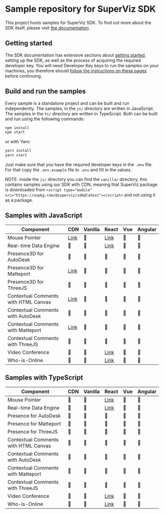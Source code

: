 # Sample repository for SuperViz SDK

This project hosts samples for SuperViz SDK. To find out more about the SDK itself, please visit [the documentation](https://docs.superviz.com/).

## Getting started

The SDK documentation has extensive sections about [getting started](https://docs.superviz.com/getting-started/quickstart), setting up the SDK, as well as the process of acquiring the required developer key. You will need Developer Key keys to run the samples on your machines, you therefore should [follow the instructions on these pages](https://docs.superviz.com/getting-started/setting-account) before continuing.

## Build and run the samples

Every sample is a standalone project and can be built and run independently. The samples, in the `js/` directory are written in JavaScript. The samples in the `ts/` directory are written in TypeScript. Both can be built and run using the following commands:

```bash
npm install
npm start
```

or with Yarn:

```bash
yarn install
yarn start
```

Just make sure that you have the required developer keys in the `.env` file. For that copy the `.env.example` file to `.env` and fill in the values.

NOTE: inside the `js/` directory you can find the `vanilla/` directory, this contains samples using our SDK with CDN, meaning that SuperViz package is downloaded from `<script type="module" src="https://unpkg.com/@superviz/sdk@latest"></script>` and not using it as a package.

## Samples with JavaScript

| Component                            | CDN                                             | Vanilla | React                                      | Vue | Angular |
| ------------------------------------ | ----------------------------------------------- | ------- | ------------------------------------------ | --- | ------- |
| Mouse Pointer                        | [Link](/js/cdn/mouse-pointers/)                 | 🔄️     | [Link](/js/react/mouse-pointers/)           | 🔄️ | 🔄️     |
| Real-time Data Engine                | 🔄️                                              | 🔄️     | [Link](/js/react/real-time-data-engine/)    | 🔄️ | 🔄️     |
| Presence3D for AutoDesk              | 🔄️                                              | 🔄️     | 🔄️                                          | 🔄️ | 🔄️     |
| Presence3D for Matteport             | [Link](/js/cdn/matterport/)                     | 🔄️     | 🔄️                                          | 🔄️ | 🔄️     |
| Presence3D for ThreeJS               | 🔄️                                              | 🔄️     | 🔄️                                          | 🔄️ | 🔄️     |
| Contextual Comments with HTML Canvas | [Link](/js/cdn/contextual-comments-html/)       | 🔄️     | 🔄️                                          | 🔄️ | 🔄️     |
| Contextual Comments with AutoDesk    | 🔄️                                              | 🔄️     | 🔄️                                          | 🔄️ | 🔄️     |
| Contextual Comments with Matteport   | [Link](/js/cdn/contextual-comments-matterport/) | 🔄️     | 🔄️                                          | 🔄️ | 🔄️     |
| Contextual Comments with ThreeJS     | 🔄️                                              | 🔄️     | 🔄️                                          | 🔄️ | 🔄️     |
| Video Conference                     | 🔄️                                              | 🔄️     | [Link](/js/react/video-conference/)         | 🔄️ | 🔄️     |
| Who-is-Online                        | 🔄️                                              | 🔄️     | [Link](/js/react/who-is-online/)            | 🔄️ | 🔄️     |

## Samples with TypeScript

| Component                            | CDN | Vanilla | React                                  | Vue | Angular |
| ------------------------------------ | --- | ------- | -------------------------------------- | --- | ------- |
| Mouse Pointer                        | 🔄️ | 🔄️     | [Link](/ts/react/mouse-pointers/)        | 🔄️  | 🔄️     |
| Real-time Data Engine                | 🔄️ | 🔄️     | [Link](/ts/react/real-time-data-engine/) | 🔄️  | 🔄️     |
| Presence for AutoDesk                | 🔄️ | 🔄️     | 🔄️                                       | 🔄️  | 🔄️     |
| Presence for Matteport               | 🔄️ | 🔄️     | 🔄️                                       | 🔄️  | 🔄️     |
| Presence for ThreeJS                 | 🔄️ | 🔄️     | 🔄️                                       | 🔄️  | 🔄️     |
| Contextual Comments with HTML Canvas | 🔄️ | 🔄️     | 🔄️                                       | 🔄️  | 🔄️     |
| Contextual Comments with AutoDesk    | 🔄️ | 🔄️     | 🔄️                                       | 🔄️  | 🔄️     |
| Contextual Comments with Matteport   | 🔄️ | 🔄️     | 🔄️                                       | 🔄️  | 🔄️     |
| Contextual Comments with ThreeJS     | 🔄️ | 🔄️     | 🔄️                                       | 🔄️  | 🔄️     |
| Video Conference                     | 🔄️ | 🔄️     | [Link](/ts/react/video-conference/)      | 🔄️  | 🔄️     |
| Who-is-Online                        | 🔄️ | 🔄️     | [Link](/ts/react/who-is-online/)         | 🔄️  | 🔄️     |

